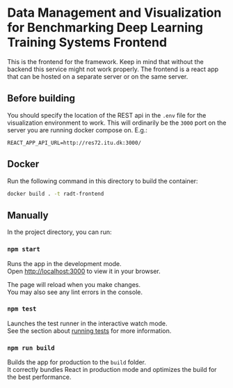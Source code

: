 # Data Management and Visualization for Benchmarking Deep Learning Training Systems Frontend
This is the frontend for the framework. Keep in mind that without the backend this service might not work properly.
The frontend is a react app that can be hosted on a separate server or on the same server.

## Before building

You should specify the location of the REST api in the `.env` file for the visualization environment to work. This will ordinarily be the `3000` port on the server
you are running docker compose on. E.g.:

```
REACT_APP_API_URL=http://res72.itu.dk:3000/
```
## Docker

Run the following command in this directory to build the container:

```bash
docker build . -t radt-frontend
```

## Manually

In the project directory, you can run:

### `npm start`

Runs the app in the development mode.\
Open [http://localhost:3000](http://localhost:3000) to view it in your browser.

The page will reload when you make changes.\
You may also see any lint errors in the console.

### `npm test`

Launches the test runner in the interactive watch mode.\
See the section about [running tests](https://facebook.github.io/create-react-app/docs/running-tests) for more information.

### `npm run build`

Builds the app for production to the `build` folder.\
It correctly bundles React in production mode and optimizes the build for the best performance.
